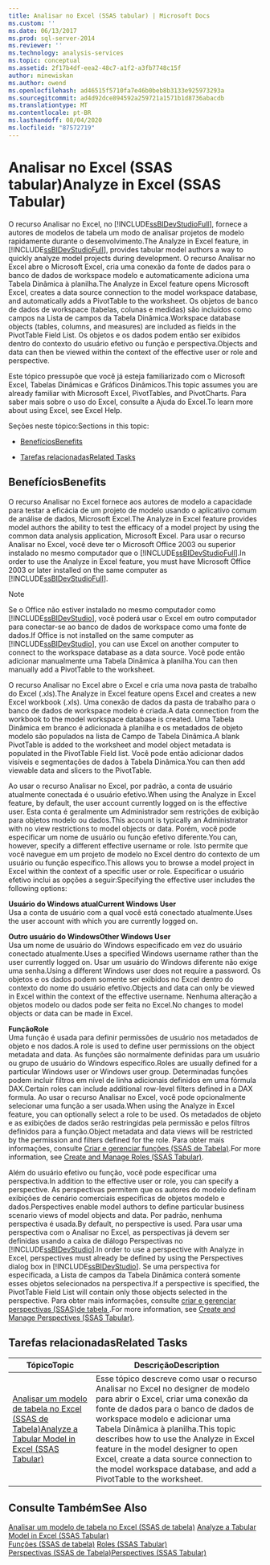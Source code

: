 ```yaml
---
title: Analisar no Excel (SSAS tabular) | Microsoft Docs
ms.custom: ''
ms.date: 06/13/2017
ms.prod: sql-server-2014
ms.reviewer: ''
ms.technology: analysis-services
ms.topic: conceptual
ms.assetid: 2f17b4df-eea2-48c7-a1f2-a3fb7748c15f
author: minewiskan
ms.author: owend
ms.openlocfilehash: ad46515f5710fa7e46b0beb8b3133e925973293a
ms.sourcegitcommit: ad4d92dce894592a259721a1571b1d8736abacdb
ms.translationtype: MT
ms.contentlocale: pt-BR
ms.lasthandoff: 08/04/2020
ms.locfileid: "87572719"
---
```

# <a name="analyze-in-excel-ssas-tabular"></a><span data-ttu-id="bef1d-102">Analisar no Excel (SSAS tabular)</span><span class="sxs-lookup"><span data-stu-id="bef1d-102">Analyze in Excel (SSAS Tabular)</span></span>
  <span data-ttu-id="bef1d-103">O recurso Analisar no Excel, no [!INCLUDE[ssBIDevStudioFull](../../includes/ssbidevstudiofull-md.md)], fornece a autores de modelos de tabela um modo de analisar projetos de modelo rapidamente durante o desenvolvimento.</span><span class="sxs-lookup"><span data-stu-id="bef1d-103">The Analyze in Excel feature, in [!INCLUDE[ssBIDevStudioFull](../../includes/ssbidevstudiofull-md.md)], provides tabular model authors a way to quickly analyze model projects during development.</span></span> <span data-ttu-id="bef1d-104">O recurso Analisar no Excel abre o Microsoft Excel, cria uma conexão da fonte de dados para o banco de dados de workspace modelo e automaticamente adiciona uma Tabela Dinâmica à planilha.</span><span class="sxs-lookup"><span data-stu-id="bef1d-104">The Analyze in Excel feature opens Microsoft Excel, creates a data source connection to the model workspace database, and automatically adds a PivotTable to the worksheet.</span></span> <span data-ttu-id="bef1d-105">Os objetos de banco de dados de workspace (tabelas, colunas e medidas) são incluídos como campos na Lista de campos da Tabela Dinâmica.</span><span class="sxs-lookup"><span data-stu-id="bef1d-105">Workspace database objects (tables, columns, and measures) are included as fields in the PivotTable Field List.</span></span> <span data-ttu-id="bef1d-106">Os objetos e os dados podem então ser exibidos dentro do contexto do usuário efetivo ou função e perspectiva.</span><span class="sxs-lookup"><span data-stu-id="bef1d-106">Objects and data can then be viewed within the context of the effective user or role and perspective.</span></span>  
  
 <span data-ttu-id="bef1d-107">Este tópico pressupõe que você já esteja familiarizado com o Microsoft Excel, Tabelas Dinâmicas e Gráficos Dinâmicos.</span><span class="sxs-lookup"><span data-stu-id="bef1d-107">This topic assumes you are already familiar with Microsoft Excel, PivotTables, and PivotCharts.</span></span> <span data-ttu-id="bef1d-108">Para saber mais sobre o uso do Excel, consulte a Ajuda do Excel.</span><span class="sxs-lookup"><span data-stu-id="bef1d-108">To learn more about using Excel, see Excel Help.</span></span>  
  
 <span data-ttu-id="bef1d-109">Seções neste tópico:</span><span class="sxs-lookup"><span data-stu-id="bef1d-109">Sections in this topic:</span></span>  
  
-   [<span data-ttu-id="bef1d-110">Benefícios</span><span class="sxs-lookup"><span data-stu-id="bef1d-110">Benefits</span></span>](#bkmk_benefits)  
  
-   [<span data-ttu-id="bef1d-111">Tarefas relacionadas</span><span class="sxs-lookup"><span data-stu-id="bef1d-111">Related Tasks</span></span>](#bkmk_rt)  
  
##  <a name="benefits"></a><a name="bkmk_benefits"></a> <span data-ttu-id="bef1d-112">Benefícios</span><span class="sxs-lookup"><span data-stu-id="bef1d-112">Benefits</span></span>  
 <span data-ttu-id="bef1d-113">O recurso Analisar no Excel fornece aos autores de modelo a capacidade para testar a eficácia de um projeto de modelo usando o aplicativo comum de análise de dados, Microsoft Excel.</span><span class="sxs-lookup"><span data-stu-id="bef1d-113">The Analyze in Excel feature provides model authors the ability to test the efficacy of a model project by using the common data analysis application, Microsoft Excel.</span></span> <span data-ttu-id="bef1d-114">Para usar o recurso Analisar no Excel, você deve ter o Microsoft Office 2003 ou superior instalado no mesmo computador que o [!INCLUDE[ssBIDevStudioFull](../../includes/ssbidevstudiofull-md.md)].</span><span class="sxs-lookup"><span data-stu-id="bef1d-114">In order to use the Analyze in Excel feature, you must have Microsoft Office 2003 or later installed on the same computer as [!INCLUDE[ssBIDevStudioFull](../../includes/ssbidevstudiofull-md.md)].</span></span>  
  
> [!NOTE]  
>  <span data-ttu-id="bef1d-115">Se o Office não estiver instalado no mesmo computador como [!INCLUDE[ssBIDevStudio](../../includes/ssbidevstudio-md.md)], você poderá usar o Excel em outro computador para conectar-se ao banco de dados de workspace como uma fonte de dados.</span><span class="sxs-lookup"><span data-stu-id="bef1d-115">If Office is not installed on the same computer as [!INCLUDE[ssBIDevStudio](../../includes/ssbidevstudio-md.md)], you can use Excel on another computer to connect to the workspace database as a data source.</span></span> <span data-ttu-id="bef1d-116">Você pode então adicionar manualmente uma Tabela Dinâmica à planilha.</span><span class="sxs-lookup"><span data-stu-id="bef1d-116">You can then manually add a PivotTable to the worksheet.</span></span>  
  
 <span data-ttu-id="bef1d-117">O recurso Analisar no Excel abre o Excel e cria uma nova pasta de trabalho do Excel (.xls).</span><span class="sxs-lookup"><span data-stu-id="bef1d-117">The Analyze in Excel feature opens Excel and creates a new Excel workbook (.xls).</span></span> <span data-ttu-id="bef1d-118">Uma conexão de dados da pasta de trabalho para o banco de dados de workspace modelo é criada.</span><span class="sxs-lookup"><span data-stu-id="bef1d-118">A data connection from the workbook to the model workspace database is created.</span></span> <span data-ttu-id="bef1d-119">Uma Tabela Dinâmica em branco é adicionada à planilha e os metadados de objeto modelo são populados na lista de Campo de Tabela Dinâmica.</span><span class="sxs-lookup"><span data-stu-id="bef1d-119">A blank PivotTable is added to the worksheet and model object metadata is populated in the PivotTable Field list.</span></span> <span data-ttu-id="bef1d-120">Você pode então adicionar dados visíveis e segmentações de dados à Tabela Dinâmica.</span><span class="sxs-lookup"><span data-stu-id="bef1d-120">You can then add viewable data and slicers to the PivotTable.</span></span>  
  
 <span data-ttu-id="bef1d-121">Ao usar o recurso Analisar no Excel, por padrão, a conta de usuário atualmente conectada é o usuário efetivo.</span><span class="sxs-lookup"><span data-stu-id="bef1d-121">When using the Analyze in Excel feature, by default, the user account currently logged on is the effective user.</span></span> <span data-ttu-id="bef1d-122">Esta conta é geralmente um Administrador sem restrições de exibição para objetos modelo ou dados.</span><span class="sxs-lookup"><span data-stu-id="bef1d-122">This account is typically an Administrator with no view restrictions to model objects or data.</span></span> <span data-ttu-id="bef1d-123">Porém, você pode especificar um nome de usuário ou função efetivo diferente.</span><span class="sxs-lookup"><span data-stu-id="bef1d-123">You can, however, specify a different effective username or role.</span></span> <span data-ttu-id="bef1d-124">Isto permite que você navegue em um projeto de modelo no Excel dentro do contexto de um usuário ou função específico.</span><span class="sxs-lookup"><span data-stu-id="bef1d-124">This allows you to browse a model project in Excel within the context of a specific user or role.</span></span> <span data-ttu-id="bef1d-125">Especificar o usuário efetivo inclui as opções a seguir:</span><span class="sxs-lookup"><span data-stu-id="bef1d-125">Specifying the effective user includes the following options:</span></span>  
  
 <span data-ttu-id="bef1d-126">**Usuário do Windows atual**</span><span class="sxs-lookup"><span data-stu-id="bef1d-126">**Current Windows User**</span></span>  
 <span data-ttu-id="bef1d-127">Usa a conta de usuário com a qual você está conectado atualmente.</span><span class="sxs-lookup"><span data-stu-id="bef1d-127">Uses the user account with which you are currently logged on.</span></span>  
  
 <span data-ttu-id="bef1d-128">**Outro usuário do Windows**</span><span class="sxs-lookup"><span data-stu-id="bef1d-128">**Other Windows User**</span></span>  
 <span data-ttu-id="bef1d-129">Usa um nome de usuário do Windows especificado em vez do usuário conectado atualmente.</span><span class="sxs-lookup"><span data-stu-id="bef1d-129">Uses a specified Windows username rather than the user currently logged on.</span></span> <span data-ttu-id="bef1d-130">Usar um usuário do Windows diferente não exige uma senha.</span><span class="sxs-lookup"><span data-stu-id="bef1d-130">Using a different Windows user does not require a password.</span></span> <span data-ttu-id="bef1d-131">Os objetos e os dados podem somente ser exibidos no Excel dentro do contexto do nome do usuário efetivo.</span><span class="sxs-lookup"><span data-stu-id="bef1d-131">Objects and data can only be viewed in Excel within the context of the effective username.</span></span> <span data-ttu-id="bef1d-132">Nenhuma alteração a objetos modelo ou dados pode ser feita no Excel.</span><span class="sxs-lookup"><span data-stu-id="bef1d-132">No changes to model objects or data can be made in Excel.</span></span>  
  
 <span data-ttu-id="bef1d-133">**Função**</span><span class="sxs-lookup"><span data-stu-id="bef1d-133">**Role**</span></span>  
 <span data-ttu-id="bef1d-134">Uma função é usada para definir permissões de usuário nos metadados de objeto e nos dados.</span><span class="sxs-lookup"><span data-stu-id="bef1d-134">A role is used to define user permissions on the object metadata and data.</span></span> <span data-ttu-id="bef1d-135">As funções são normalmente definidas para um usuário ou grupo de usuário do Windows específico.</span><span class="sxs-lookup"><span data-stu-id="bef1d-135">Roles are usually defined for a particular Windows user or Windows user group.</span></span> <span data-ttu-id="bef1d-136">Determinadas funções podem incluir filtros em nível de linha adicionais definidos em uma fórmula DAX.</span><span class="sxs-lookup"><span data-stu-id="bef1d-136">Certain roles can include additional row-level filters defined in a DAX formula.</span></span> <span data-ttu-id="bef1d-137">Ao usar o recurso Analisar no Excel, você pode opcionalmente selecionar uma função a ser usada.</span><span class="sxs-lookup"><span data-stu-id="bef1d-137">When using the Analyze in Excel feature, you can optionally select a role to be used.</span></span> <span data-ttu-id="bef1d-138">Os metadados de objeto e as exibições de dados serão restringidas pela permissão e pelos filtros definidos para a função.</span><span class="sxs-lookup"><span data-stu-id="bef1d-138">Object metadata and data views will be restricted by the permission and filters defined for the role.</span></span> <span data-ttu-id="bef1d-139">Para obter mais informações, consulte [Criar e gerenciar funções &#40;SSAS de Tabela&#41;](roles-ssas-tabular.md).</span><span class="sxs-lookup"><span data-stu-id="bef1d-139">For more information, see [Create and Manage Roles &#40;SSAS Tabular&#41;](roles-ssas-tabular.md).</span></span>  
  
 <span data-ttu-id="bef1d-140">Além do usuário efetivo ou função, você pode especificar uma perspectiva.</span><span class="sxs-lookup"><span data-stu-id="bef1d-140">In addition to the effective user or role, you can specify a perspective.</span></span> <span data-ttu-id="bef1d-141">As perspectivas permitem que os autores do modelo definam exibições de cenário comerciais específicas de objetos modelo e dados.</span><span class="sxs-lookup"><span data-stu-id="bef1d-141">Perspectives enable model authors to define particular business scenario views of model objects and data.</span></span> <span data-ttu-id="bef1d-142">Por padrão, nenhuma perspectiva é usada.</span><span class="sxs-lookup"><span data-stu-id="bef1d-142">By default, no perspective is used.</span></span> <span data-ttu-id="bef1d-143">Para usar uma perspectiva com o Analisar no Excel, as perspectivas já devem ser definidas usando a caixa de diálogo Perspectivas no [!INCLUDE[ssBIDevStudio](../../includes/ssbidevstudio-md.md)].</span><span class="sxs-lookup"><span data-stu-id="bef1d-143">In order to use a perspective with Analyze in Excel, perspectives must already be defined by using the Perspectives dialog box in [!INCLUDE[ssBIDevStudio](../../includes/ssbidevstudio-md.md)].</span></span> <span data-ttu-id="bef1d-144">Se uma perspectiva for especificada, a Lista de campos da Tabela Dinâmica conterá somente esses objetos selecionados na perspectiva.</span><span class="sxs-lookup"><span data-stu-id="bef1d-144">If a perspective is specified, the PivotTable Field List will contain only those objects selected in the perspective.</span></span> <span data-ttu-id="bef1d-145">Para obter mais informações, consulte [criar e gerenciar perspectivas &#40;SSAS&#41;de tabela ](perspectives-ssas-tabular.md).</span><span class="sxs-lookup"><span data-stu-id="bef1d-145">For more information, see [Create and Manage Perspectives &#40;SSAS Tabular&#41;](perspectives-ssas-tabular.md).</span></span>  
  
##  <a name="related-tasks"></a><a name="bkmk_rt"></a> <span data-ttu-id="bef1d-146">Tarefas relacionadas</span><span class="sxs-lookup"><span data-stu-id="bef1d-146">Related Tasks</span></span>  
  
|<span data-ttu-id="bef1d-147">**Tópico**</span><span class="sxs-lookup"><span data-stu-id="bef1d-147">**Topic**</span></span>|<span data-ttu-id="bef1d-148">**Descrição**</span><span class="sxs-lookup"><span data-stu-id="bef1d-148">**Description**</span></span>|  
|---------------|---------------------|  
|[<span data-ttu-id="bef1d-149">Analisar um modelo de tabela no Excel &#40;SSAS de Tabela&#41;</span><span class="sxs-lookup"><span data-stu-id="bef1d-149">Analyze a Tabular Model in Excel &#40;SSAS Tabular&#41;</span></span>](analyze-a-tabular-model-in-excel-ssas-tabular.md)|<span data-ttu-id="bef1d-150">Esse tópico descreve como usar o recurso Analisar no Excel no designer de modelo para abrir o Excel, criar uma conexão da fonte de dados para o banco de dados de workspace modelo e adicionar uma Tabela Dinâmica à planilha.</span><span class="sxs-lookup"><span data-stu-id="bef1d-150">This topic describes how to use the Analyze in Excel feature in the model designer to open Excel, create a data source connection to the model workspace database, and add a PivotTable to the worksheet.</span></span>|  
  
## <a name="see-also"></a><span data-ttu-id="bef1d-151">Consulte Também</span><span class="sxs-lookup"><span data-stu-id="bef1d-151">See Also</span></span>  
 <span data-ttu-id="bef1d-152">[Analisar um modelo de tabela no Excel &#40;SSAS de tabela&#41;](analyze-a-tabular-model-in-excel-ssas-tabular.md) </span><span class="sxs-lookup"><span data-stu-id="bef1d-152">[Analyze a Tabular Model in Excel &#40;SSAS Tabular&#41;](analyze-a-tabular-model-in-excel-ssas-tabular.md) </span></span>  
 <span data-ttu-id="bef1d-153">[Funções &#40;SSAS de tabela&#41;](roles-ssas-tabular.md) </span><span class="sxs-lookup"><span data-stu-id="bef1d-153">[Roles &#40;SSAS Tabular&#41;](roles-ssas-tabular.md) </span></span>  
 [<span data-ttu-id="bef1d-154">Perspectivas &#40;SSAS de Tabela&#41;</span><span class="sxs-lookup"><span data-stu-id="bef1d-154">Perspectives &#40;SSAS Tabular&#41;</span></span>](perspectives-ssas-tabular.md)  
  
  
